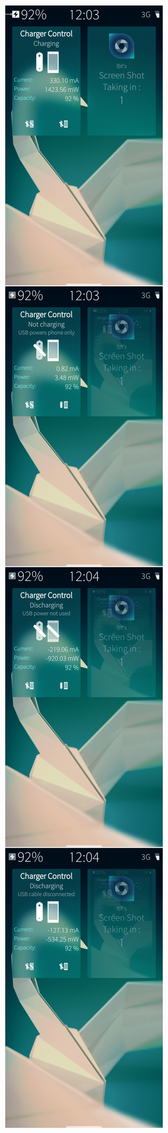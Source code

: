 ![screenshot1](20160706120322.png)
![screenshot2](20160706120349.png)
![screenshot3](20160706120402.png)
![screenshot4](20160706120414.png)
